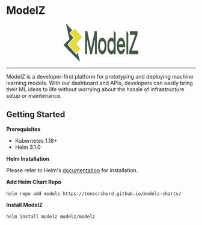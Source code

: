 # ModelZ

<center><img alt="ModelZ logo" height="100" src="./images/logo-light.svg" title="ModelZ" width="200"/></center>

---

ModelZ is a developer-first platform for prototyping and deploying machine learning models. With our dashboard and APIs, developers can easily bring their ML ideas to life without worrying about the hassle of infrastructure setup or maintenance.

## Getting Started

**Prerequisites**

- Kubernetes 1.18+
- Helm 3.1.0

**Helm Installation**

Please refer to Helm's [documentation](https://helm.sh/docs/intro/install/) for installation.

**Add Helm Chart Repo**

```console
helm repo add modelz https://tensorchord.github.io/modelz-charts/
```

**Install ModelZ**

```console
helm install modelz modelz/modelz
```
